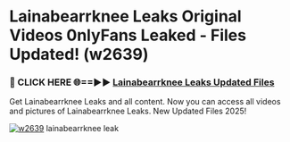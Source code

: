 # Lainabearrknee Leaks Original Videos 0nlyFans Leaked - Files Updated! (w2639)

<h3>🔴 CLICK HERE 🌐==►► <a href="https://tinyurl.com/x26r9saj" rel="nofollow">Lainabearrknee Leaks Updated Files</a></h3>

Get Lainabearrknee Leaks and all content. Now you can access all videos and pictures of Lainabearrknee Leaks. New Updated Files 2025!

[![w2639](https://i.imgur.com/LkgZPqh.gif)](https://tinyurl.com/x26r9saj)
lainabearrknee leak